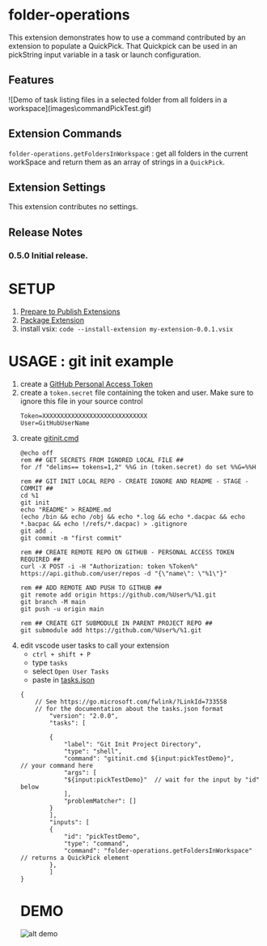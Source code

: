 # folder-operations

This extension demonstrates how to use a command contributed by an extension to populate a QuickPick.  That Quickpick can be used in an pickString input variable in a task or launch configuration.


## Features



\!\[Demo of task listing files in a selected folder from all folders in a workspace\]\(images\commandPickTest.gif\)

## Extension Commands

`folder-operations.getFoldersInWorkspace` : get all folders in the current workSpace and return them as an array of strings in a `QuickPick`.

## Extension Settings

This extension contributes no settings.

## Release Notes

### 0.5.0  Initial release.

# SETUP


1. [Prepare to Publish Extensions](https://code.visualstudio.com/api/working-with-extensions/publishing-extension)
1. [Package Extension](https://code.visualstudio.com/api/working-with-extensions/publishing-extension#packaging-extensions)
1. install vsix: ``` code --install-extension my-extension-0.0.1.vsix ```

# USAGE : git init example

1. create a [GitHub Personal Access Token](https://docs.github.com/en/github/authenticating-to-github/creating-a-personal-access-token)
1. create a ``` token.secret ``` file containing the token and user.  Make sure to ignore this file in your source control
    ```
    Token=XXXXXXXXXXXXXXXXXXXXXXXXXXXXX
    User=GitHubUserName
    ```
1. create [gitinit.cmd](https://gist.github.com/joshbooker/b34b172fcbb0995336b69a3424b39ab1#file-gitinit-cmd)
    ```
    @echo off
    rem ## GET SECRETS FROM IGNORED LOCAL FILE ##
    for /f "delims== tokens=1,2" %%G in (token.secret) do set %%G=%%H

    rem ## GIT INIT LOCAL REPO - CREATE IGNORE AND README - STAGE - COMMIT ##
    cd %1
    git init
    echo "README" > README.md   
    (echo /bin && echo /obj && echo *.log && echo *.dacpac && echo *.bacpac && echo !/refs/*.dacpac) > .gitignore
    git add .
    git commit -m "first commit"

    rem ## CREATE REMOTE REPO ON GITHUB - PERSONAL ACCESS TOKEN REQUIRED ##
    curl -X POST -i -H "Authorization: token %Token%" https://api.github.com/user/repos -d "{\"name\": \"%1\"}"

    rem ## ADD REMOTE AND PUSH TO GITHUB ##
    git remote add origin https://github.com/%User%/%1.git
    git branch -M main
    git push -u origin main

    rem ## CREATE GIT SUBMODULE IN PARENT PROJECT REPO ##
    git submodule add https://github.com/%User%/%1.git
    ```
1. edit vscode user tasks to call your extension
    * ``` ctrl + shift + P ```
    * type ``` tasks  ```
    * select ``` Open User Tasks ```  
    * paste in [tasks.json](https://gist.github.com/joshbooker/b34b172fcbb0995336b69a3424b39ab1#file-tasks-json)
    ```
    {
        // See https://go.microsoft.com/fwlink/?LinkId=733558
        // for the documentation about the tasks.json format
            "version": "2.0.0",
            "tasks": [
        
            {
                "label": "Git Init Project Directory",
                "type": "shell",
                "command": "gitinit.cmd ${input:pickTestDemo}",            // your command here
                "args": [
                "${input:pickTestDemo}"  // wait for the input by "id" below
                ],
                "problemMatcher": []
            }
            ],
            "inputs": [
            {
                "id": "pickTestDemo",
                "type": "command",
                "command": "folder-operations.getFoldersInWorkspace"  // returns a QuickPick element
            },
            ]
    }
    ```
    # DEMO
    ![alt demo](https://joshbooker.github.io/DEMO.gif)
